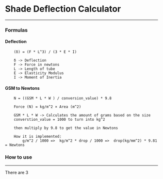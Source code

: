# Shade Deflection Calculator 
***

### Formulas
#### Deflection
```
    (δ) = (F * L^3) / (3 * E * I)
    
    δ -> Deflection
    F -> Force in newtons
    L -> Length of tube
    E -> Elasticity Modulus
    I -> Moment of Inertia
```
#### GSM to Newtons
```
    N = ((GSM * L * W ) / conversion_value) * 9.8
    
    Force (N) = kg/m^2 × Area (m^2)
    
    GSM * L * W -> Calculates the amount of grams based on the size
    converstion_value = 1000 to turn into kg^2
    
    then multiply by 9.8 to get the value in Newtons
    
    How it is implemented:
        g/m^2 / 1000 =>  kg/m^2 * drop / 1000 =>  drop(kg/mm^2) * 9.81 = Newtons
```

### How to use
***
There are 3 
